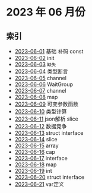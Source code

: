 # 2023 年 06 月份

## 索引

- [2023-06-01](./01/README.md) 基础 补码 const
- [2023-06-02](./02/README.md) init
- [2023-06-03](#) `缺失`
- [2023-06-04](./04/README.md) 类型断言
- [2023-06-05](./05/README.md) channel
- [2023-06-06](./06/README.md) WaitGroup
- [2023-06-07](./07/README.md) channel
- [2023-06-08](./08/README.md) map
- [2023-06-09](./09/README.md) 可变参数函数
- [2023-06-10](./10/README.md) 类型计算
- [2023-06-11](./11/README.md) json解析 slice
- [2023-06-12](./12/README.md) 数据竞争
- [2023-06-13](./13/README.md) struct interface
- [2023-06-14](./14/README.md) slice
- [2023-06-15](./15/README.md) array
- [2023-06-16](./16/README.md) cap
- [2023-06-17](./17/README.md) interface
- [2023-06-18](./18/README.md) map
- [2023-06-19](./19/README.md) int
- [2023-06-20](./20/README.md) struct interface
- [2023-06-21](./21/README.md) var定义
